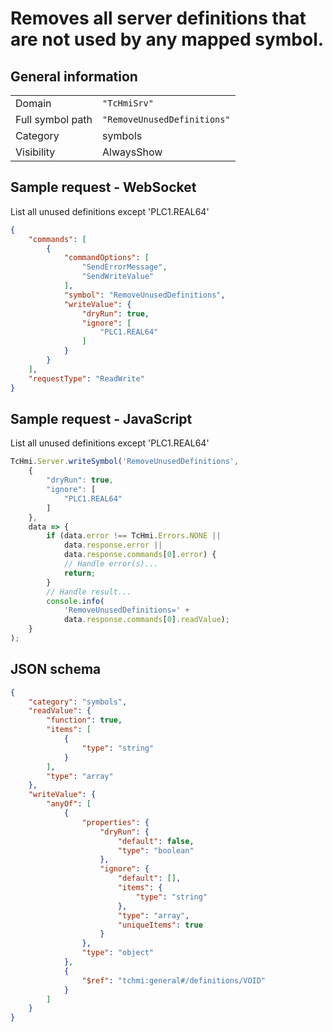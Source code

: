 # Removes all server definitions that are not used by any mapped symbol.

## General information

|  |  |
| - | - |
| Domain | `"TcHmiSrv"` |
| Full symbol path | `"RemoveUnusedDefinitions"` |
| Category | symbols |
| Visibility | AlwaysShow |

## Sample request - WebSocket

List all unused definitions except 'PLC1.REAL64'
```json
{
    "commands": [
        {
            "commandOptions": [
                "SendErrorMessage",
                "SendWriteValue"
            ],
            "symbol": "RemoveUnusedDefinitions",
            "writeValue": {
                "dryRun": true,
                "ignore": [
                    "PLC1.REAL64"
                ]
            }
        }
    ],
    "requestType": "ReadWrite"
}
```

## Sample request - JavaScript

List all unused definitions except 'PLC1.REAL64'
```javascript
TcHmi.Server.writeSymbol('RemoveUnusedDefinitions',
    {
        "dryRun": true,
        "ignore": [
            "PLC1.REAL64"
        ]
    },
    data => {
        if (data.error !== TcHmi.Errors.NONE ||
            data.response.error ||
            data.response.commands[0].error) {
            // Handle error(s)...
            return;
        }
        // Handle result...
        console.info(
            'RemoveUnusedDefinitions=' +
            data.response.commands[0].readValue);
    }
);
```

## JSON schema

```json
{
    "category": "symbols",
    "readValue": {
        "function": true,
        "items": [
            {
                "type": "string"
            }
        ],
        "type": "array"
    },
    "writeValue": {
        "anyOf": [
            {
                "properties": {
                    "dryRun": {
                        "default": false,
                        "type": "boolean"
                    },
                    "ignore": {
                        "default": [],
                        "items": {
                            "type": "string"
                        },
                        "type": "array",
                        "uniqueItems": true
                    }
                },
                "type": "object"
            },
            {
                "$ref": "tchmi:general#/definitions/VOID"
            }
        ]
    }
}
```

